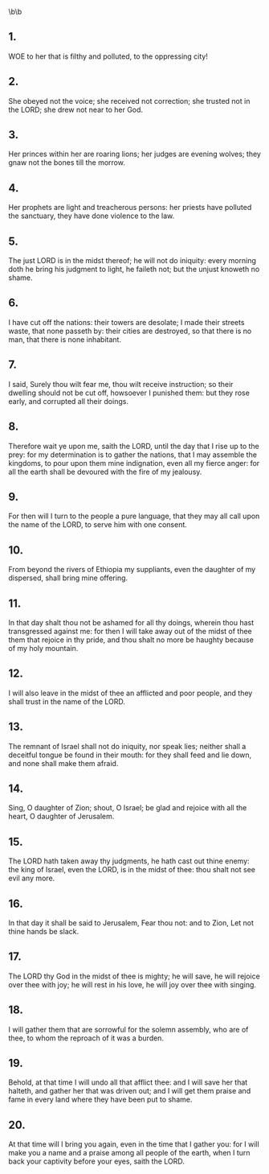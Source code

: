\b\b
## 1.
WOE to her that is filthy and polluted, to the oppressing city!
## 2.
She obeyed not the voice; she received not correction; she trusted not in the LORD; she drew not near to her God.
## 3.
Her princes within her are roaring lions; her judges are evening wolves; they gnaw not the bones till the morrow.
## 4.
Her prophets are light and treacherous persons: her priests have polluted the sanctuary, they have done violence to the law.
## 5.
The just LORD is in the midst thereof; he will not do iniquity: every morning doth he bring his judgment to light, he faileth not; but the unjust knoweth no shame.
## 6.
I have cut off the nations: their towers are desolate; I made their streets waste, that none passeth by: their cities are destroyed, so that there is no man, that there is none inhabitant.
## 7.
I said, Surely thou wilt fear me, thou wilt receive instruction; so their dwelling should not be cut off, howsoever I punished them: but they rose early, and corrupted all their doings.
## 8.
Therefore wait ye upon me, saith the LORD, until the day that I rise up to the prey: for my determination is to gather the nations, that I may assemble the kingdoms, to pour upon them mine indignation, even all my fierce anger: for all the earth shall be devoured with the fire of my jealousy.
## 9.
For then will I turn to the people a pure language, that they may all call upon the name of the LORD, to serve him with one consent.
## 10.
From beyond the rivers of Ethiopia my suppliants, even the daughter of my dispersed, shall bring mine offering.
## 11.
In that day shalt thou not be ashamed for all thy doings, wherein thou hast transgressed against me: for then I will take away out of the midst of thee them that rejoice in thy pride, and thou shalt no more be haughty because of my holy mountain.
## 12.
I will also leave in the midst of thee an afflicted and poor people, and they shall trust in the name of the LORD.
## 13.
The remnant of Israel shall not do iniquity, nor speak lies; neither shall a deceitful tongue be found in their mouth: for they shall feed and lie down, and none shall make them afraid.
## 14.
Sing, O daughter of Zion; shout, O Israel; be glad and rejoice with all the heart, O daughter of Jerusalem.
## 15.
The LORD hath taken away thy judgments, he hath cast out thine enemy: the king of Israel, even the LORD, is in the midst of thee: thou shalt not see evil any more.
## 16.
In that day it shall be said to Jerusalem, Fear thou not: and to Zion, Let not thine hands be slack.
## 17.
The LORD thy God in the midst of thee is mighty; he will save, he will rejoice over thee with joy; he will rest in his love, he will joy over thee with singing.
## 18.
I will gather them that are sorrowful for the solemn assembly, who are of thee, to whom the reproach of it was a burden.
## 19.
Behold, at that time I will undo all that afflict thee: and I will save her that halteth, and gather her that was driven out; and I will get them praise and fame in every land where they have been put to shame.
## 20.
At that time will I bring you again, even in the time that I gather you: for I will make you a name and a praise among all people of the earth, when I turn back your captivity before your eyes, saith the LORD.
